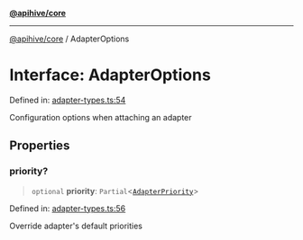 [**@apihive/core**](../README.md)

***

[@apihive/core](../globals.md) / AdapterOptions

# Interface: AdapterOptions

Defined in: [adapter-types.ts:54](https://github.com/cleverplatypus/apihive-core/blob/07013091b03a0f47e51724fb271d78c36a50ebbd/src/adapter-types.ts#L54)

Configuration options when attaching an adapter

## Properties

### priority?

> `optional` **priority**: `Partial`\<[`AdapterPriority`](AdapterPriority.md)\>

Defined in: [adapter-types.ts:56](https://github.com/cleverplatypus/apihive-core/blob/07013091b03a0f47e51724fb271d78c36a50ebbd/src/adapter-types.ts#L56)

Override adapter's default priorities
